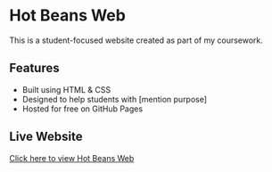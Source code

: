 # Hot Beans Web  

This is a student-focused website created as part of my coursework.  

## Features  
- Built using HTML & CSS  
- Designed to help students with [mention purpose]  
- Hosted for free on GitHub Pages  

## Live Website  
[Click here to view Hot Beans Web](https://RochPereira7.github.io/hot-beans-web/)

